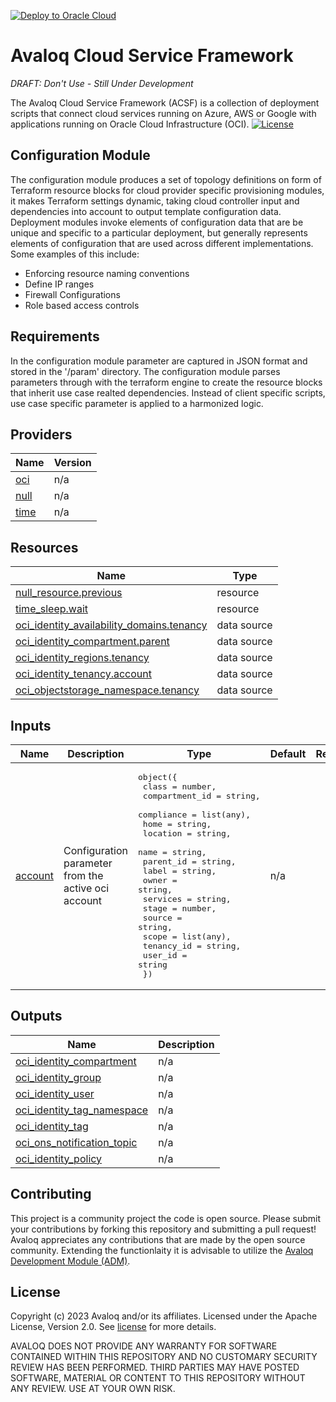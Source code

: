 <!---- Copyright (c) 2023 Avaloq and/or its affiliates. ---->
<!---- Licensed under the Apache 2.0 license shown at https://www.apache.org/licenses/LICENSE-2.0.  ---->

[![Deploy to Oracle Cloud](https://oci-resourcemanager-plugin.plugins.oci.oraclecloud.com/latest/deploy-to-oracle-cloud.svg)](https://cloud.oracle.com/resourcemanager/stacks/create?zipUrl=https://github.com/avaloqcloud/dev/archive/refs/heads/main.zip)

# Avaloq Cloud Service Framework

*DRAFT: Don't Use - Still Under Development*

The Avaloq Cloud Service Framework (ACSF) is a collection of deployment scripts that connect cloud services running on Azure, AWS or Google with applications running on Oracle Cloud Infrastructure (OCI). [![License](https://img.shields.io/badge/license-apache-green)](https://www.apache.org/licenses/LICENSE-2.0)

## Configuration Module
The configuration module produces a set of topology definitions on form of Terraform resource blocks for cloud provider specific provisioning modules, it makes Terraform settings dynamic, taking cloud controller input and dependencies into account to output template configuration data. Deployment modules invoke elements of configuration data that are be unique and specific to a particular deployment, but generally represents elements of configuration that are used across different implementations. Some examples of this include:

- Enforcing resource naming conventions
- Define IP ranges 
- Firewall Configurations
- Role based access controls


## Requirements

In the configuration module parameter are captured in JSON format and stored in the '/param' directory. The configuration module parses parameters through with the terraform engine to create the resource blocks that inherit use case realted dependencies. Instead of client specific scripts, use case specific parameter is applied to a harmonized logic.

## Providers

| Name | Version |
|------|---------|
| <a name="provider_oci"></a> [oci](#provider\_oci) | n/a |
| <a name="provider_null"></a> [null](#provider\_null) | n/a |
| <a name="provider_time"></a> [time](#provider\_time) | n/a |

## Resources

| Name | Type |
|------|------|
| [null_resource.previous](https://registry.terraform.io/providers/hashicorp/null/latest/docs/resources/resource) | resource |
| [time_sleep.wait](https://registry.terraform.io/providers/hashicorp/time/latest/docs/resources/sleep) | resource |
| [oci_identity_availability_domains.tenancy](https://registry.terraform.io/providers/oracle/oci/latest/docs/data-sources/identity_availability_domains) | data source |
| [oci_identity_compartment.parent](https://registry.terraform.io/providers/oracle/oci/latest/docs/data-sources/identity_compartment) | data source |
| [oci_identity_regions.tenancy](https://registry.terraform.io/providers/oracle/oci/latest/docs/data-sources/identity_regions) | data source |
| [oci_identity_tenancy.account](https://registry.terraform.io/providers/oracle/oci/latest/docs/data-sources/identity_tenancy) | data source |
| [oci_objectstorage_namespace.tenancy](https://registry.terraform.io/providers/oracle/oci/latest/docs/data-sources/objectstorage_namespace) | data source |

## Inputs

| Name | Description | Type | Default | Required |
|------|-------------|------|---------|:--------:|
| <a name="input_account"></a> [account](#input\_account) | Configuration parameter from the active oci account | <pre>object({<br>    class          = number,<br>    compartment_id = string,<br>    compliance     = list(any),<br>    home           = string,<br>    location       = string,<br>    name           = string,<br>    parent_id      = string,<br>    label          = string,<br>    owner          = string,<br>    services       = string,<br>    stage          = number,<br>    source         = string,<br>    scope          = list(any),<br>    tenancy_id     = string,<br>    user_id        = string<br>  })</pre> | n/a | yes |

## Outputs

| Name | Description |
|------|-------------|
| <a name="output_oci_identity_compartment"></a> [oci\_identity\_compartment](#output\_oci\_identity\_compartment) | n/a |
| <a name="output_oci_identity_group"></a> [oci\_identity\_group](#output\_oci\_identity\_group) | n/a |
| <a name="output_oci_identity_user"></a> [oci\_identity\_user](#output\_oci\_identity\_user) | n/a |
| <a name="output_oci_identity_tag_namespace"></a> [oci\_identity\_tag\_namespace](#output\_oci\_identity\_tag\_namespace) | n/a |
| <a name="output_oci_identity_tag"></a> [oci\_identity\_tag](#output\_oci\_identity\_tag) | n/a |
| <a name="output_oci_ons_notification_topic"></a> [oci\_ons\_notification\_topic](#output\_oci\_ons\_notification\_topic) | n/a |
| <a name="output_oci_identity_policy"></a> [oci\_identity\_policy](#output\_oci\_identity\_policy) | n/a |

## Contributing

This project is a community project the code is open source.  Please submit your contributions by forking this repository and submitting a pull request!  Avaloq appreciates any contributions that are made by the open source community. Extending the functionlaity it is advisable to utilize the [Avaloq Development Module (ADM)](https://github.com/avaloqcloud/acf_ctl_dev).

## License

Copyright (c) 2023 Avaloq and/or its affiliates.
Licensed under the Apache License, Version 2.0.
See [license](https://www.apache.org/licenses/LICENSE-2.0) for more details.

AVALOQ DOES NOT PROVIDE ANY WARRANTY FOR SOFTWARE CONTAINED WITHIN THIS REPOSITORY AND NO CUSTOMARY SECURITY REVIEW HAS BEEN PERFORMED. THIRD PARTIES MAY HAVE POSTED SOFTWARE, MATERIAL OR CONTENT TO THIS REPOSITORY WITHOUT ANY REVIEW. USE AT YOUR OWN RISK. 
